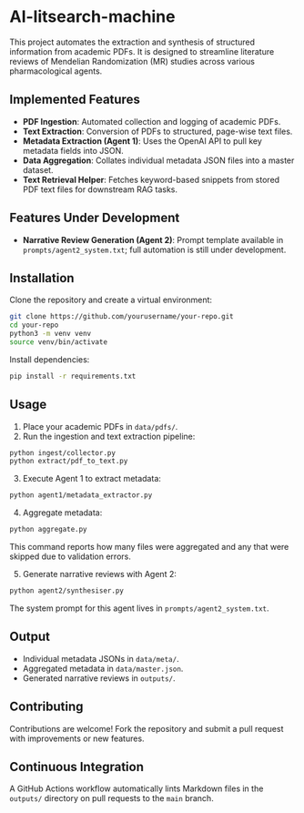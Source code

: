 # AI-litsearch-machine

This project automates the extraction and synthesis of structured information from academic PDFs. It is designed to streamline literature reviews of Mendelian Randomization (MR) studies across various pharmacological agents.

## Implemented Features
- **PDF Ingestion**: Automated collection and logging of academic PDFs.
- **Text Extraction**: Conversion of PDFs to structured, page-wise text files.
- **Metadata Extraction (Agent 1)**: Uses the OpenAI API to pull key metadata fields into JSON.
- **Data Aggregation**: Collates individual metadata JSON files into a master dataset.
- **Text Retrieval Helper**: Fetches keyword-based snippets from stored PDF text files for downstream RAG tasks.

## Features Under Development
- **Narrative Review Generation (Agent 2)**: Prompt template available in `prompts/agent2_system.txt`; full automation is still under development.

## Installation
Clone the repository and create a virtual environment:

```bash
git clone https://github.com/yourusername/your-repo.git
cd your-repo
python3 -m venv venv
source venv/bin/activate
```

Install dependencies:

```bash
pip install -r requirements.txt
```

## Usage
1. Place your academic PDFs in `data/pdfs/`.
2. Run the ingestion and text extraction pipeline:

```bash
python ingest/collector.py
python extract/pdf_to_text.py
```

3. Execute Agent 1 to extract metadata:

```bash
python agent1/metadata_extractor.py
```

4. Aggregate metadata:

```bash
python aggregate.py
```
This command reports how many files were aggregated and any that were skipped due
to validation errors.

5. Generate narrative reviews with Agent 2:

```bash
python agent2/synthesiser.py
```
The system prompt for this agent lives in `prompts/agent2_system.txt`.

## Output
- Individual metadata JSONs in `data/meta/`.
- Aggregated metadata in `data/master.json`.
- Generated narrative reviews in `outputs/`.

## Contributing
Contributions are welcome! Fork the repository and submit a pull request with improvements or new features.

## Continuous Integration
A GitHub Actions workflow automatically lints Markdown files in the `outputs/` directory on pull requests to the `main` branch.

